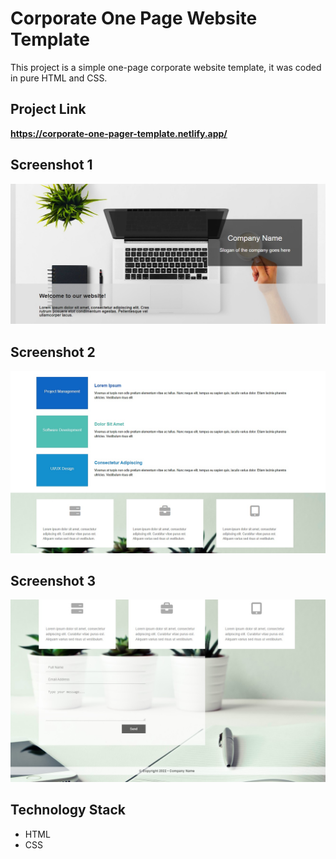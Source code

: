 # Corporate One Page Website Template

This project is a simple one-page corporate website template, it was coded in pure HTML and CSS.

## Project Link
**https://corporate-one-pager-template.netlify.app/**

## Screenshot 1

![Screenshot](Screenshot_1.jpg)

## Screenshot 2

![Screenshot](Screenshot_2.jpg)

## Screenshot 3

![Screenshot](Screenshot_3.jpg)


## Technology Stack

+ HTML
+ CSS
